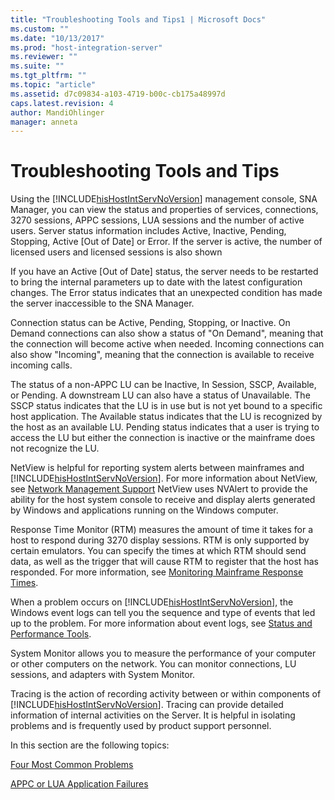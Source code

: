 ```yaml
---
title: "Troubleshooting Tools and Tips1 | Microsoft Docs"
ms.custom: ""
ms.date: "10/13/2017"
ms.prod: "host-integration-server"
ms.reviewer: ""
ms.suite: ""
ms.tgt_pltfrm: ""
ms.topic: "article"
ms.assetid: d7c09834-a103-4719-b00c-cb175a48997d
caps.latest.revision: 4
author: MandiOhlinger
manager: anneta
---
```

# Troubleshooting Tools and Tips
Using the [!INCLUDE[hisHostIntServNoVersion](../core/includes/hishostintservnoversion-md.md)] management console, SNA Manager, you can view the status and properties of services, connections, 3270 sessions, APPC sessions, LUA sessions and the number of active users. Server status information includes Active, Inactive, Pending, Stopping, Active [Out of Date] or Error. If the server is active, the number of licensed users and licensed sessions is also shown  
  
 If you have an Active [Out of Date] status, the server needs to be restarted to bring the internal parameters up to date with the latest configuration changes. The Error status indicates that an unexpected condition has made the server inaccessible to the SNA Manager.  
  
 Connection status can be Active, Pending, Stopping, or Inactive. On Demand connections can also show a status of "On Demand", meaning that the connection will become active when needed. Incoming connections can also show "Incoming", meaning that the connection is available to receive incoming calls.  
  
 The status of a non-APPC LU can be Inactive, In Session, SSCP, Available, or Pending. A downstream LU can also have a status of Unavailable. The SSCP status indicates that the LU is in use but is not yet bound to a specific host application. The Available status indicates that the LU is recognized by the host as an available LU. Pending status indicates that a user is trying to access the LU but either the connection is inactive or the mainframe does not recognize the LU.  
  
 NetView is helpful for reporting system alerts between mainframes and [!INCLUDE[hisHostIntServNoVersion](../core/includes/hishostintservnoversion-md.md)]. For more information about NetView, see [Network Management Support](../core/network-management-support.md) NetView uses NVAlert to provide the ability for the host system console to receive and display alerts generated by Windows and applications running on the Windows computer.  
  
 Response Time Monitor (RTM) measures the amount of time it takes for a host to respond during 3270 display sessions. RTM is only supported by certain emulators. You can specify the times at which RTM should send data, as well as the trigger that will cause RTM to register that the host has responded. For more information, see [Monitoring Mainframe Response Times](../core/monitoring-mainframe-response-times.md).  
  
 When a problem occurs on [!INCLUDE[hisHostIntServNoVersion](../core/includes/hishostintservnoversion-md.md)], the Windows event logs can tell you the sequence and type of events that led up to the problem. For more information about event logs, see [Status and Performance Tools](../core/status-and-performance-tools.md).  
  
 System Monitor allows you to measure the performance of your computer or other computers on the network. You can monitor connections, LU sessions, and adapters with System Monitor.  
  
 Tracing is the action of recording activity between or within components of [!INCLUDE[hisHostIntServNoVersion](../core/includes/hishostintservnoversion-md.md)]. Tracing can provide detailed information of internal activities on the Server. It is helpful in isolating problems and is frequently used by product support personnel.  
  
 In this section are the following topics:  
  
 [Four Most Common Problems](../core/four-most-common-problems.md)  
  
 [APPC or LUA Application Failures](../core/appc-or-lua-application-failures.md)